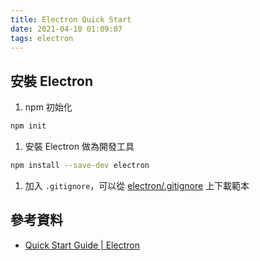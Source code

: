 ```yaml
---
title: Electron Quick Start
date: 2021-04-10 01:09:07
tags: electron
---
```


## 安裝 Electron
1. npm 初始化

  ```bash
  npm init
  ```

1. 安裝 Electron 做為開發工具

  ```bash
  npm install --save-dev electron
  ```

1. 加入 `.gitignore`，可以從 [electron/.gitignore][electron.gitignore] 上下載範本

## 參考資料
- [Quick Start Guide | Electron][electron-quick-start]

<!-- 連結 -->
[electron.gitignore]: https://github.com/electron/electron/blob/master/.gitignore "electron/.gitignore at master · electron/electron"
[electron-quick-start]: https://www.electronjs.org/docs/tutorial/quick-start "Quick Start Guide | Electron"
